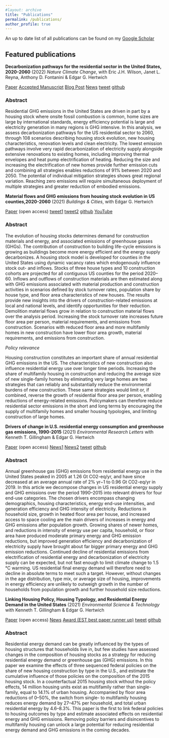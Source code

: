 ```yaml
---
#layout: archive
title: "Publications"
permalink: /publications/
author_profile: true
---
```

An up to date list of all publications can be found on my [Google Scholar](https://scholar.google.com/citations?user=PUMnjmMAAAAJ&hl=en)

## Featured publications

**Decarbonization pathways for the residential sector in the United States, 2020-2060** (2022) *Nature Climate Change*, with Eric J.H. Wilson, Janet L. Reyna, Anthony D. Fontanini & Edgar G. Hertwich

[Paper](https://doi.org/10.1038/s41558-022-01429-y)
[Accepted Manuscript](https://peterberr.github.io/files/Berrill_etal_2022_manuscript_share.pdf)
[Blog Post](https://sustainabilitycommunity.springernature.com/posts/pathways-towards-whole-sector-residential-decarbonization-in-the-united-states)
[News](https://doi.org/10.1038/s41558-022-01434-1)
[tweet](https://twitter.com/berrill_peter/status/1554777603227222017?s=20&t=0LZdEZL1_JRi2QjP6evJAg)
[github](https://github.com/peterberr/resstock_berrill)

### Abstract
Residential GHG emissions in the United States are driven in part by a housing stock where onsite fossil combustion is common, home sizes are large by international standards, energy efficiency potential is large and electricity generation in many regions is GHG intensive. In this analysis, we assess decarbonization pathways for the US residential sector to 2060, through 108 scenarios describing housing stock evolution, new housing characteristics, renovation levels and clean electricity. The lowest emission pathways involve very rapid decarbonization of electricity supply alongside extensive renovations to existing homes, including improving thermal envelopes and heat pump electrification of heating. Reducing the size and increasing the electrification of new homes provide further emission cuts and combining all strategies enables reductions of 91% between 2020 and 2050. The potential of individual mitigation strategies shows great regional variation. Reaching zero emissions will require simultaneous deployment of multiple strategies and greater reduction of embodied emissions.

**Material flows and GHG emissions from housing stock evolution in US counties,2020-2060** (2021) *Buildings & Cities*, with Edgar G. Hertwich

[Paper](http://doi.org/10.5334/bc.126) (open access)
[tweet1](https://twitter.com/berrill_peter/status/1412310986443440128?s=20&t=0LZdEZL1_JRi2QjP6evJAg)
[tweet2](https://twitter.com/berrill_peter/status/1455254301375356928?s=20&t=0LZdEZL1_JRi2QjP6evJAg)
[github](https://github.com/peterberr/US_county_HSM)
[YouTube](https://youtu.be/EIb2h1OSUn8)

### Abstract
The evolution of housing stocks determines demand for construction materials and energy, and associated emissions of greenhouse gasses (GHGs). The contribution of construction to building life-cycle emissions is growing as buildings become more energy efficient and the energy supply decarbonizes. A housing stock model is developed for counties in the United States using dynamic vacancy rates which endogenously influence stock out- and inflows. Stocks of three house types and 10 construction cohorts are projected for all contiguous US counties for the period 2020–60. Inflows and outflows of construction materials are then estimated along with GHG emissions associated with material production and construction activities in scenarios defined by stock turnover rates, population share by house type, and floor area characteristics of new houses. The results provide new insights into the drivers of construction-related emissions at local and national levels, and identify opportunities for their reduction. Demolition material flows grow in relation to construction material flows over the analysis period. Increasing the stock turnover rate increases future floor area per person, material requirements, and emissions from construction. Scenarios with reduced floor area and more multifamily homes in new construction have lower floor area growth, material requirements, and emissions from construction.

*Policy relevance*

Housing construction constitutes an important share of annual residential GHG emissions in the US. The characteristics of new construction also influence residential energy use over longer time periods. Increasing the share of multifamily housing in construction and reducing the average size of new single-family homes by eliminating very large homes are two strategies that can reliably and substantially reduce the environmental burdens of new construction. These same strategies would limit or, if combined, reverse the growth of residential floor area per person, enabling reductions of energy-related emissions. Policymakers can therefore reduce residential sector emissions in the short and long terms by encouraging the supply of multifamily homes and smaller housing typologies, and limiting construction of large homes.

**Drivers of change in U.S. residential energy consumption and greenhouse gas emissions, 1990-2015** (2021) *Environmental Research Letters* with Kenneth T. Gillingham & Edgar G. Hertwich

[Paper](10.1088/1748-9326/abe325) (open access)
[News1](https://environment.yale.edu/news/article/what-is-driving-reductions-in-residential-greenhouse-gas-emissions-in-the-us)
[News2](https://subscriber.politicopro.com/article/eenews/1063732191)
[tweet](https://twitter.com/berrill_peter/status/1366852526973321218?s=20&t=0LZdEZL1_JRi2QjP6evJAg)
[github](https://github.com/peterberr/us_res_Energy_GHG_drivers)

### Abstract
Annual greenhouse gas (GHG) emissions from residential energy use in the United States peaked in 2005 at 1.26 Gt CO2-eq/yr, and have since decreased at an average annual rate of 2% yr−1 to 0.96 Gt CO2-eq/yr in 2019. In this article we decompose changes in US residential energy supply and GHG emissions over the period 1990–2015 into relevant drivers for four end-use categories. The chosen drivers encompass changing demographics, housing characteristics, energy end-use intensities, and generation efficiency and GHG intensity of electricity. Reductions in household size, growth in heated floor area per house, and increased access to space cooling are the main drivers of increases in energy and GHG emissions after population growth. Growing shares of newer homes, and reductions in intensity of energy use per capita, household, or floor area have produced moderate primary energy and GHG emission reductions, but improved generation efficiency and decarbonization of electricity supply have brought about far bigger primary energy and GHG emission reductions. Continued decline of residential emissions from electrification of residential energy and decarbonization of electricity supply can be expected, but not fast enough to limit climate change to 1.5 °C warming. US residential final energy demand will therefore need to decline in absolute terms to meet such a target. However, without changes in the age distribution, type mix, or average size of housing, improvements in energy efficiency are unlikely to outweigh growth in the number of households from population growth and further household size reductions.

**Linking Housing Policy, Housing Typology, and Residential Energy Demand in the United States** (2021) *Environmental Science & Technology* with Kenneth T. Gillingham & Edgar G. Hertwich

[Paper](https://doi.org/10.1021/acs.est.0c05696) (open access)
[News](https://cleantechnica.com/2021/07/03/build-mixed-income-housing-in-wealthy-urban-neighborhoods/)
[Award (EST best paper runner up)](https://pubs.acs.org/doi/full/10.1021/acs.est.2c07931?utm_source=pcm&utm_medium=twitter&utm_campaign=UCV000069_ELH_esthag&src=UCV000069_ELH_esthag&utm_content=)
[tweet](https://twitter.com/berrill_peter/status/1355647577274908672?s=20&t=0LZdEZL1_JRi2QjP6evJAg)
[github](https://github.com/peterberr/us_housing_energy)

### Abstract

Residential energy demand can be greatly influenced by the types of housing structures that households live in, but few studies have assessed changes in the composition of housing stocks as a strategy for reducing residential energy demand or greenhouse gas (GHG) emissions. In this paper we examine the effects of three sequenced federal policies on the share of new housing construction by type in the U.S., and estimate the cumulative influence of those policies on the composition of the 2015 housing stock. In a counterfactual 2015 housing stock without the policy effects, 14 million housing units exist as multifamily rather than single-family, equal to 14.1% of urban housing. Accompanied by floor area reductions of 0–50%, the switch from single- to multifamily housing reduces energy demand by 27–47% per household, and total urban residential energy by 4.6–8.3%. This paper is the first to link federal policies to housing outcomes by type and estimate associated effects on residential energy and GHG emissions. Removing policy barriers and disincentives to multifamily housing can unlock a large potential for reducing residential energy demand and GHG emissions in the coming decades.
